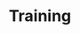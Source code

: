 ---
layout: content
title: Training
tagline: To keep your sensitive information safe and comply with regulations, it’s critical to protect your entire corporate network—including branches and mobile workers—from existing and potential threats.
permalink: /training/
---